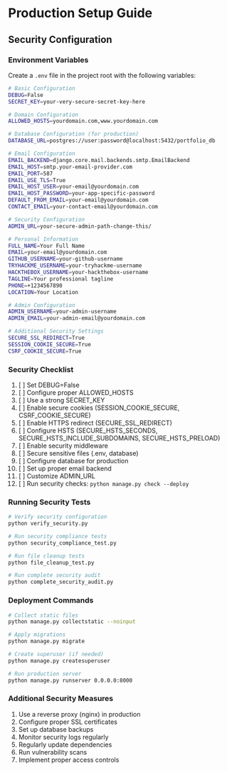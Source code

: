 # Production Setup Guide

## Security Configuration

### Environment Variables

Create a `.env` file in the project root with the following variables:

```bash
# Basic Configuration
DEBUG=False
SECRET_KEY=your-very-secure-secret-key-here

# Domain Configuration
ALLOWED_HOSTS=yourdomain.com,www.yourdomain.com

# Database Configuration (for production)
DATABASE_URL=postgres://user:password@localhost:5432/portfolio_db

# Email Configuration
EMAIL_BACKEND=django.core.mail.backends.smtp.EmailBackend
EMAIL_HOST=smtp.your-email-provider.com
EMAIL_PORT=587
EMAIL_USE_TLS=True
EMAIL_HOST_USER=your-email@yourdomain.com
EMAIL_HOST_PASSWORD=your-app-specific-password
DEFAULT_FROM_EMAIL=your-email@yourdomain.com
CONTACT_EMAIL=your-contact-email@yourdomain.com

# Security Configuration
ADMIN_URL=your-secure-admin-path-change-this/

# Personal Information
FULL_NAME=Your Full Name
EMAIL=your-email@yourdomain.com
GITHUB_USERNAME=your-github-username
TRYHACKME_USERNAME=your-tryhackme-username
HACKTHEBOX_USERNAME=your-hackthebox-username
TAGLINE=Your professional tagline
PHONE=+1234567890
LOCATION=Your Location

# Admin Configuration
ADMIN_USERNAME=your-admin-username
ADMIN_EMAIL=your-admin-email@yourdomain.com

# Additional Security Settings
SECURE_SSL_REDIRECT=True
SESSION_COOKIE_SECURE=True
CSRF_COOKIE_SECURE=True
```

### Security Checklist

1. [ ] Set DEBUG=False
2. [ ] Configure proper ALLOWED_HOSTS
3. [ ] Use a strong SECRET_KEY
4. [ ] Enable secure cookies (SESSION_COOKIE_SECURE, CSRF_COOKIE_SECURE)
5. [ ] Enable HTTPS redirect (SECURE_SSL_REDIRECT)
6. [ ] Configure HSTS (SECURE_HSTS_SECONDS, SECURE_HSTS_INCLUDE_SUBDOMAINS, SECURE_HSTS_PRELOAD)
7. [ ] Enable security middleware
8. [ ] Secure sensitive files (.env, database)
9. [ ] Configure database for production
10. [ ] Set up proper email backend
11. [ ] Customize ADMIN_URL
12. [ ] Run security checks: `python manage.py check --deploy`

### Running Security Tests

```bash
# Verify security configuration
python verify_security.py

# Run security compliance tests
python security_compliance_test.py

# Run file cleanup tests
python file_cleanup_test.py

# Run complete security audit
python complete_security_audit.py
```

### Deployment Commands

```bash
# Collect static files
python manage.py collectstatic --noinput

# Apply migrations
python manage.py migrate

# Create superuser (if needed)
python manage.py createsuperuser

# Run production server
python manage.py runserver 0.0.0.0:8000
```

### Additional Security Measures

1. Use a reverse proxy (nginx) in production
2. Configure proper SSL certificates
3. Set up database backups
4. Monitor security logs regularly
5. Regularly update dependencies
6. Run vulnerability scans
7. Implement proper access controls